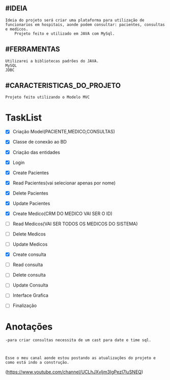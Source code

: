 ## #IDEIA 
	Ideia do projeto será criar uma plataforma para utilização de funcionarios em hospitais, aonde podem consultar: pacientes, consultas e medicos.
		Projeto feito e utilizado em JAVA com MySql.

## **#FERRAMENTAS**
	Utilizarei a bibliotecas padrões do JAVA.
	MySQL
	JDBC

## **#CARACTERISTICAS_DO_PROJETO**
	Projeto feito utilizando o Modelo MVC




# **TaskList**

- [x] Criação Model(PACIENTE,MEDICO,CONSULTAS)
- [x] Classe de conexão ao BD
- [x] Criação das entidades
- [x] Login
- [x] Create Pacientes
- [x] Read Pacientes(vai selecionar apenas por nome)
- [x] Delete Pacientes
- [x] Update Pacientes
- [x] Create Medico(CRM DO MEDICO VAI SER O ID)
- [ ] Read Medicos(VAI SER TODOS OS MEDICOS DO SISTEMA)
- [ ] Delete Medicos
- [ ] Update Medicos
- [x] Create consulta
- [ ] Read consulta
- [ ] Delete consulta
- [ ] Update Consulta
- [ ] Interface Grafica
- [ ] Finalização




# Anotações
	-para criar consultas necessita de um cast para date e time sql.
	


	Esse o meu canal aonde estou postando as atualizações do projeto e como está indo a construção.
(https://www.youtube.com/channel/UCLhJXvljm3IgPezI7luSNEQ)
